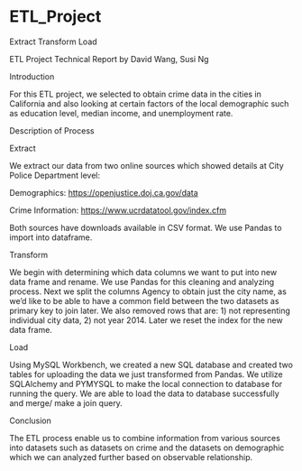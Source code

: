 # ETL_Project
Extract Transform Load

ETL Project Technical Report by David Wang, Susi Ng

 

Introduction

For this ETL project, we selected to obtain crime data in the cities in California and also looking at certain factors of the local demographic such as education level, median income, and unemployment rate.

Description of Process

Extract

We extract our data from two online sources which showed details at  City Police Department level: 

Demographics:  <https://openjustice.doj.ca.gov/data>   

Crime Information: <https://www.ucrdatatool.gov/index.cfm>

Both sources have downloads available in CSV format. We use Pandas to import into dataframe.

Transform  

We begin with determining which data columns we want to put into new data frame and rename. We use Pandas for this cleaning and analyzing process. Next we split the columns Agency to obtain just the city name, as we’d like to be able to have a common field between the two datasets as primary key to join later. We also removed rows that are: 1) not representing individual city data, 2) not year 2014. Later we reset the index for the new data frame.

Load

Using MySQL Workbench, we created a new SQL database and created two tables for uploading the data we just transformed from Pandas. We utilize SQLAlchemy and PYMYSQL to make the local connection to database for running the query. We are able to load the data to database successfully and merge/ make a join query.

Conclusion

The ETL process enable us to combine information from various sources into datasets such as datasets on crime and the datasets on demographic which we can analyzed further based on observable relationship.